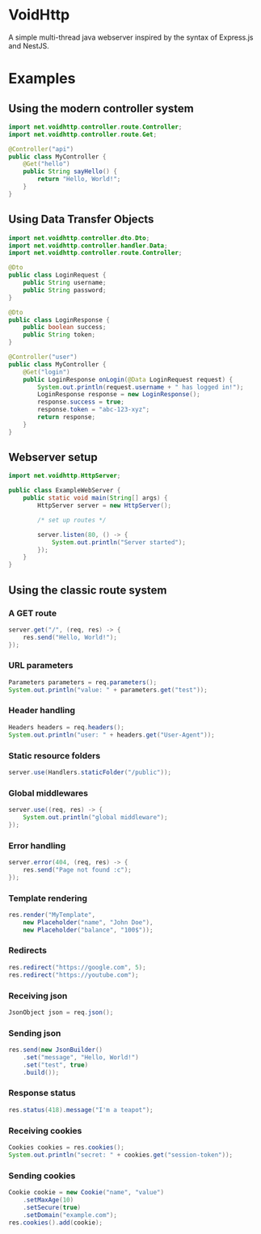 # VoidHttp
A simple multi-thread java webserver inspired by the syntax of Express.js and NestJS.

# Examples

## Using the modern controller system

```java
import net.voidhttp.controller.route.Controller;
import net.voidhttp.controller.route.Get;

@Controller("api")
public class MyController {
    @Get("hello")
    public String sayHello() {
        return "Hello, World!";
    }
}
```

## Using Data Transfer Objects

```java
import net.voidhttp.controller.dto.Dto;
import net.voidhttp.controller.handler.Data;
import net.voidhttp.controller.route.Controller;

@Dto
public class LoginRequest {
    public String username;
    public String password;
}

@Dto
public class LoginResponse {
    public boolean success;
    public String token;
}

@Controller("user")
public class MyController {
    @Get("login")
    public LoginResponse onLogin(@Data LoginRequest request) {
        System.out.println(request.username + " has logged in!");
        LoginResponse response = new LoginResponse();
        response.success = true;
        response.token = "abc-123-xyz";
        return response;
    }
}
```

## Webserver setup

```java
import net.voidhttp.HttpServer;

public class ExampleWebServer {
    public static void main(String[] args) {
        HttpServer server = new HttpServer();

        /* set up routes */

        server.listen(80, () -> {
            System.out.println("Server started");
        });
    }
}
```

## Using the classic route system

### A GET route
```java
server.get("/", (req, res) -> {
    res.send("Hello, World!");
});
```

### URL parameters
```java
Parameters parameters = req.parameters();
System.out.println("value: " + parameters.get("test"));
```

### Header handling
```java
Headers headers = req.headers();
System.out.println("user: " + headers.get("User-Agent"));
```

### Static resource folders
```java
server.use(Handlers.staticFolder("/public"));
```

### Global middlewares
```java
server.use((req, res) -> {
    System.out.println("global middleware");
});
```

### Error handling
```java
server.error(404, (req, res) -> {
    res.send("Page not found :c");
});
```

### Template rendering
```java
res.render("MyTemplate", 
    new Placeholder("name", "John Doe"), 
    new Placeholder("balance", "100$"));
```

### Redirects
```java
res.redirect("https://google.com", 5);
res.redirect("https://youtube.com");
```

### Receiving json
```java
JsonObject json = req.json();
```

### Sending json
```java
res.send(new JsonBuilder()
    .set("message", "Hello, World!")
    .set("test", true)
    .build());
```

### Response status
```java
res.status(418).message("I'm a teapot");
```

### Receiving cookies
```java
Cookies cookies = res.cookies();
System.out.println("secret: " + cookies.get("session-token"));
```

### Sending cookies
```java
Cookie cookie = new Cookie("name", "value")
    .setMaxAge(10)
    .setSecure(true)
    .setDomain("example.com");
res.cookies().add(cookie);
```
